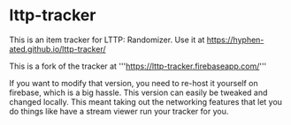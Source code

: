 # lttp-tracker
This is an item tracker for LTTP: Randomizer. Use it at https://hyphen-ated.github.io/lttp-tracker/

This is a fork of the tracker at '''https://lttp-tracker.firebaseapp.com/'''

If you want to modify that version, you need to re-host it yourself on firebase, which is a big hassle. This version can easily be tweaked and changed locally. This meant taking out the networking features that let you do things like have a stream viewer run your tracker for you.
